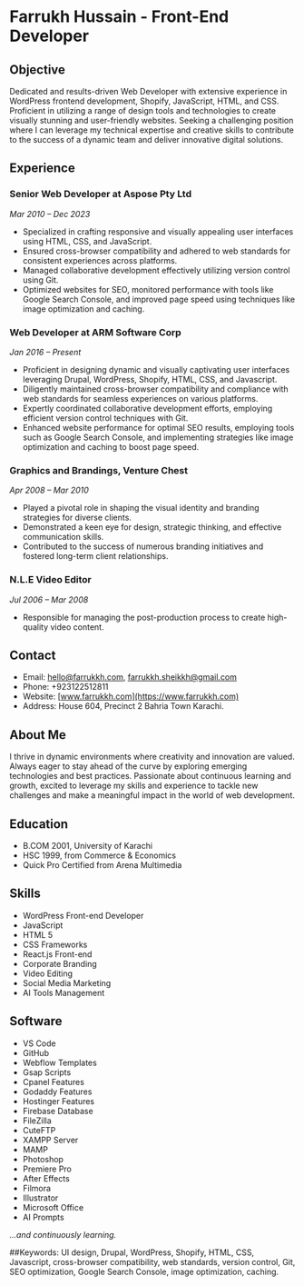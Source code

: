 # Farrukh Hussain - Front-End Developer

## Objective
Dedicated and results-driven Web Developer with extensive experience in WordPress frontend development, Shopify, JavaScript, HTML, and CSS. Proficient in utilizing a range of design tools and technologies to create visually stunning and user-friendly websites. Seeking a challenging position where I can leverage my technical expertise and creative skills to contribute to the success of a dynamic team and deliver innovative digital solutions.

## Experience

### Senior Web Developer at Aspose Pty Ltd
*Mar 2010 – Dec 2023*
- Specialized in crafting responsive and visually appealing user interfaces using HTML, CSS, and JavaScript.
- Ensured cross-browser compatibility and adhered to web standards for consistent experiences across platforms.
- Managed collaborative development effectively utilizing version control using Git.
- Optimized websites for SEO, monitored performance with tools like Google Search Console, and improved page speed using techniques like image optimization and caching.

### Web Developer at ARM Software Corp
*Jan 2016 – Present*
- Proficient in designing dynamic and visually captivating user interfaces leveraging Drupal, WordPress, Shopify, HTML, CSS, and Javascript.
- Diligently maintained cross-browser compatibility and compliance with web standards for seamless experiences on various platforms.
- Expertly coordinated collaborative development efforts, employing efficient version control techniques with Git.
- Enhanced website performance for optimal SEO results, employing tools such as Google Search Console, and implementing strategies like image optimization and caching to boost page speed.

### Graphics and Brandings, Venture Chest
*Apr 2008 – Mar 2010*
- Played a pivotal role in shaping the visual identity and branding strategies for diverse clients.
- Demonstrated a keen eye for design, strategic thinking, and effective communication skills.
- Contributed to the success of numerous branding initiatives and fostered long-term client relationships.

### N.L.E Video Editor
*Jul 2006 – Mar 2008*
- Responsible for managing the post-production process to create high-quality video content.

## Contact
- Email: hello@farrukkh.com, farrukkh.sheikkh@gmail.com
- Phone: +923122512811
- Website: [www.farrukkh.com](https://www.farrukkh.com)
- Address: House 604, Precinct 2 Bahria Town Karachi.

## About Me
I thrive in dynamic environments where creativity and innovation are valued. Always eager to stay ahead of the curve by exploring emerging technologies and best practices. Passionate about continuous learning and growth, excited to leverage my skills and experience to tackle new challenges and make a meaningful impact in the world of web development.

## Education
- B.COM 2001, University of Karachi
- HSC 1999, from Commerce & Economics
- Quick Pro Certified from Arena Multimedia

## Skills
- WordPress Front-end Developer
- JavaScript
- HTML 5
- CSS Frameworks
- React.js Front-end
- Corporate Branding
- Video Editing
- Social Media Marketing
- AI Tools Management

## Software
- VS Code
- GitHub
- Webflow Templates
- Gsap Scripts
- Cpanel Features
- Godaddy Features
- Hostinger Features
- Firebase Database
- FileZilla
- CuteFTP
- XAMPP Server
- MAMP
- Photoshop
- Premiere Pro
- After Effects
- Filmora
- Illustrator
- Microsoft Office
- AI Prompts

*...and continuously learning.*

##Keywords:
UI design, Drupal, WordPress, Shopify, HTML, CSS, Javascript, cross-browser compatibility, web standards, version control, Git, SEO optimization, Google Search Console, image optimization, caching.
